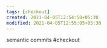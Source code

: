 ```yaml
---
tags: [checkout]
created: 2021-04-05T12:54:58+05:30
modified: 2021-04-05T12:55:05+05:30
---
```


semantic commits 
#checkout 
